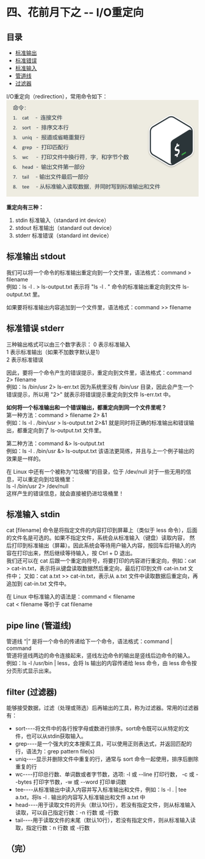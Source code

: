 # 四、花前月下之 -- I/O重定向

## 目录
- [标准输出](section-4.md#标准输出-stdout)
- [标准错误](section-4.md#标准错误-stderr)
- [标准输入](section-4.md#标准输入-stdin)
- [管道线](section-4.md#pipe-line-管道线)
- [过滤器](section-4.md#filter-过滤器)

I/O重定向（redirection），常用命令如下：  
![](../images/pic32.png)  

**重定向有三种：**
1. stdin 标准输入（standard int device）
2. stdout 标准输出（standard out device）
2. stderr 标准错误（standard int device）

## 标准输出 stdout
我们可以将一个命令的标准输出重定向到一个文件里，语法格式：command > filename  
例如：ls -l . > ls-output.txt  表示将 "ls -l . " 命令的标准输出重定向到文件 ls-output.txt 里。

如果要将标准输出内容追加到一个文件里，语法格式：command >> filename  

## 标准错误 stderr
三种输出格式可以由三个数字表示：
0 表示标准输入  
1 表示标准输出（如果不加数字默认是1）  
2 表示标准错误

因此，要将一个命令产生的错误提示，重定向到文件里，语法格式：command 2> filename  
例如：ls /bin/usr 2> ls-err.txt 因为系统里没有 /bin/usr 目录，因此会产生一个错误提示，所以用 "2>" 就表示将错误提示重定向到文件 ls-err.txt 中。

**如何将一个标准输出和一个错误输出，都重定向到同一个文件里呢？**  
第一种方法：command > filename 2> &1  
例如：ls -l . /bin/usr > ls-output.txt 2>&1  就是同时将正确的标准输出和错误输出，都重定向到了 ls-output.txt 文件里。

第二种方法：command &> ls-output.txt  
例如：ls -l . /bin/usr &> ls-output.txt 该语法更简练，并且与上一个例子输出的效果是一样的。

在 Linux 中还有一个被称为“垃圾桶”的目录，位于 /dev/null 对于一些无用的信息，可以重定向到垃圾桶里：  
 ls -l /bin/usr 2> /dev/null  
这样产生的错误信息，就会直接被扔进垃圾桶里！

## 标准输入 stdin
cat [filename] 命令是将指定文件的内容打印到屏幕上（类似于 less 命令），后面的文件名是可选的。如果不指定文件，系统会从标准输入（键盘）读取内容，
然后打印到标准输出（屏幕）。因此系统会等待用户输入内容，按回车后将输入的内容在打印出来，然后继续等待输入，按 Ctrl + D 退出。  
我们还可以在 cat 后跟一个重定向符号，将要打印的内容进行重定向，例如：cat > cat-in.txt，表示将从键盘读取数据然后重定向，最后打印到文件 cat-in.txt 文件中；
又如：cat a.txt >> cat-in.txt，表示从 a.txt 文件中读取数据后重定向，再追加到 cat-in.txt 文件中。  

在 Linux 中标准输入的语法是：command < filename  
cat < filename 等价于 cat filename

## pipe line (管道线)
管道线 “|” 是将一个命令的传递给下一个命令，语法格式：command | command  
管道将竖线两边的命令连接起来，竖线左边命令的输出是竖线后边命令的输入。  
例如：ls -l /usr/bin | less，会将 ls 输出的内容传递给 less 命令，由 less 命令按分页形式显示出来。  

## filter (过滤器)
能够接受数据，过滤（处理或筛选）后再输出的工具，称为过滤器。常用的过滤器有：  
- sort----将文件中的各行按字母或数进行排序。sort命令既可以从特定的文件，也可以从stdin获取输入。
- grep----是一个强大的文本搜索工具，可以使用正则表达式，并返回匹配的行，语法为：grep pattern file(s)
- uniq----显示并删除文件中重复的行，通常与 sort 命令一起使用，排序后删除重复的行
- wc----打印总行数、单词数或者字节数，选项: -l 或 --line 打印行数， -c 或 --bytes 打印字节数，-w 或 --word 打印单词数
- tee----从标准输出中读入内容并写入标准输出和文件，例如：ls -l . | tee a.txt，将ls -l . 输出的内容写入标准输出和文件 a.txt 中
- head----用于读取文件的开头（默认10行），若没有指定文件，则从标准输入读取，可以自己指定行数：-n 行数 或 -行数
- tail----用于读取文件的末尾（默认10行），若没有指定文件，则从标准输入读取，指定行数：n 行数 或 -行数

## （完）